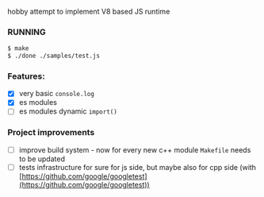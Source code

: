 hobby attempt to implement V8 based JS runtime

### RUNNING

```bash
$ make
$ ./done ./samples/test.js
```

### Features:

- [x] very basic `console.log`
- [x] es modules
- [ ] es modules dynamic `import()`

### Project improvements

- [ ] improve build system - now for every new c++ module `Makefile` needs to be updated
- [ ] tests infrastructure for sure for js side, but maybe also for cpp side (with [https://github.com/google/googletest](https://github.com/google/googletest))
